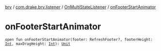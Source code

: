 [brv](../../index.md) / [com.drake.brv.listener](../index.md) / [OnMultiStateListener](index.md) / [onFooterStartAnimator](./on-footer-start-animator.md)

# onFooterStartAnimator

`open fun onFooterStartAnimator(footer: RefreshFooter?, footerHeight: `[`Int`](https://kotlinlang.org/api/latest/jvm/stdlib/kotlin/-int/index.html)`, maxDragHeight: `[`Int`](https://kotlinlang.org/api/latest/jvm/stdlib/kotlin/-int/index.html)`): `[`Unit`](https://kotlinlang.org/api/latest/jvm/stdlib/kotlin/-unit/index.html)